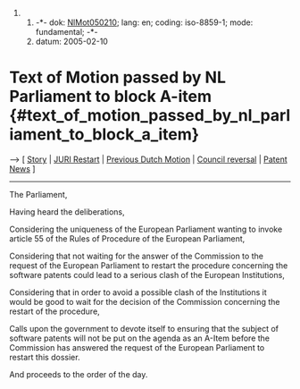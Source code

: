 1.  1.  -\*- dok: [NlMot050210](NlMot050210 "wikilink"); lang: en;
        coding: iso-8859-1; mode: fundamental; -\*-
    2.  datum: 2005-02-10

# Text of Motion passed by NL Parliament to block A-item {#text_of_motion_passed_by_nl_parliament_to_block_a_item}

\--\> \[ [ Story](NlVot050210En "wikilink") \| [ JURI
Restart](Restart050202En "wikilink") \| [ Previous Dutch
Motion](NlMot040701En "wikilink") \| [ Council
reversal](ConsRevers04En "wikilink") \| [ Patent
News](SwpatcninoEn "wikilink") \]

------------------------------------------------------------------------

The Parliament,

Having heard the deliberations,

Considering the uniqueness of the European Parliament wanting to invoke
article 55 of the Rules of Procedure of the European Parliament,

Considering that not waiting for the answer of the Commission to the
request of the European Parliament to restart the procedure concerning
the software patents could lead to a serious clash of the European
Institutions,

Considering that in order to avoid a possible clash of the Institutions
it would be good to wait for the decision of the Commission concerning
the restart of the procedure,

Calls upon the government to devote itself to ensuring that the subject
of software patents will not be put on the agenda as an A-Item before
the Commission has answered the request of the European Parliament to
restart this dossier.

And proceeds to the order of the day.

